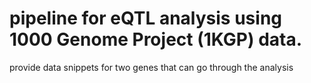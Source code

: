# pipeline for eQTL analysis using 1000 Genome Project (1KGP) data. 
provide data snippets for two genes that can go through the analysis


